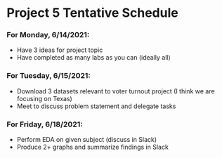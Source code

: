 # Project 5 Tentative Schedule

### For Monday, 6/14/2021:
- Have 3 ideas for project topic
- Have completed as many labs as you can (ideally all)

### For Tuesday, 6/15/2021:
- Download 3 datasets relevant to voter turnout project (I think we are focusing on Texas)
- Meet to discuss problem statement and delegate tasks

### For Friday, 6/18/2021:
- Perform EDA on given subject (discuss in Slack)
- Produce 2+ graphs and summarize findings in Slack
